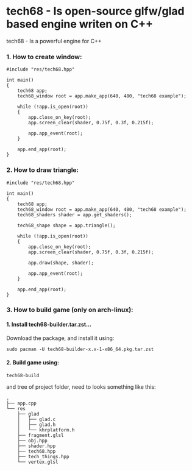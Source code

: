 # tech68 - Is open-source glfw/glad based engine writen on C++

tech68 - Is a powerful engine for C++

### 1. How to create window:
```
#include "res/tech68.hpp"

int main()
{
    tech68 app;
    tech68_window root = app.make_app(640, 480, "tech68 example");
    
    while (!app.is_open(root))
    {
        app.close_on_key(root);
        app.screen_clear(shader, 0.75f, 0.3f, 0.215f);
        
        app.app_event(root);
    }
    
    app.end_app(root);
}
```

### 2. How to draw triangle:
```
#include "res/tech68.hpp"

int main()
{
    tech68 app;
    tech68_window root = app.make_app(640, 480, "tech68 example");
    tech68_shaders shader = app.get_shaders();
    
    tech68_shape shape = app.triangle();
    
    while (!app.is_open(root))
    {
        app.close_on_key(root);
        app.screen_clear(shader, 0.75f, 0.3f, 0.215f);
        
        app.draw(shape, shader);
        
        app.app_event(root);
    }
    
    app.end_app(root);
}
```

### 3. How to build game (only on arch-linux):
#### 1. Install tech68-builder.tar.zst...
Download the package, and install it using:
```
sudo pacman -U tech68-builder-x.x-1-x86_64.pkg.tar.zst
```
#### 2. Build game using:
```
tech68-build
```
and tree of project folder, need to looks something like this:
```
.
├── app.cpp
└── res
    ├── glad
    │   ├── glad.c
    │   ├── glad.h
    │   └── khrplatform.h
    ├── fragment.glsl
    ├── obj.hpp
    ├── shader.hpp
    ├── tech68.hpp
    ├── tech_things.hpp
    └── vertex.glsl
```
